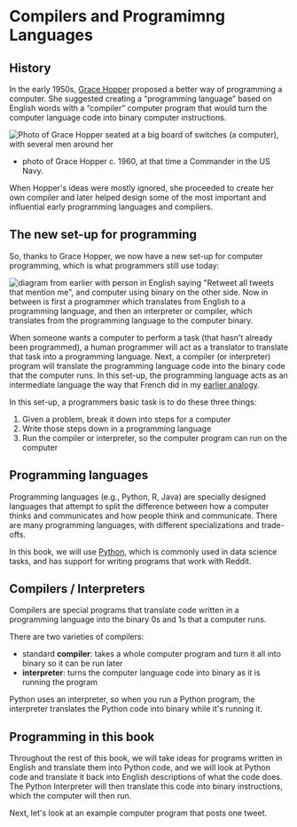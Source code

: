 # Compilers and Programimng Languages

## History

In the early 1950s, [Grace Hopper](https://en.wikipedia.org/wiki/Grace_Hopper) proposed a better way of programming a computer. She suggested creating a “programming language” based on English words with a “compiler” computer program that would turn the computer language code into binary computer instructions.

![Photo of Grace Hopper seated at a big board of switches (a computer), with several men around her](grace_hopper.jpg)
- photo of Grace Hopper c. 1960, at that time a Commander in the US Navy.

When Hopper's ideas were mostly ignored, she proceeded to create her own compiler and later helped design some of the most important and influential early programming languages and compilers.

## The new set-up for programming

So, thanks to Grace Hopper, we now have a new set-up for computer programming, which is what programmers still use today:

![diagram from earlier with person in English saying "Retweet all tweets that mention me", and computer using binary on the other side. Now in between is first a programmer which translates from English to a programming language, and then an interpreter or compiler, which translates from the programming language to the computer binary.](programming_language.png)

When someone wants a computer to perform a task (that hasn't already been programmed), a human programmer will act as a translator to translate that task into a programming language. Next, a compiler (or interpreter) program will translate the programming language code into the binary code that the computer runs. In this set-up, the programming language acts as an intermediate language the way that French did in my [earlier analogy](01_language_translation.md).

In this set-up, a programmers basic task is to do these three things:
1. Given a problem, break it down into steps for a computer
1. Write those steps down in a programming language
1. Run the compiler or interpreter, so the computer program can run on the computer

## Programming languages

Programming languages (e.g., Python, R, Java) are specially designed languages that attempt to split the difference between how a computer thinks and communicates and how people think and communicate. There are many programming languages, with different specializations and trade-offs.

In this book, we will use [Python](https://www.python.org/), which is commonly used in data science tasks, and has support for writing programs that work with Reddit.

## Compilers / Interpreters
Compilers are special programs that translate code written in a programming language into the binary 0s and 1s that a computer runs.

There are two varieties of compilers:
- standard **compiler**: takes a whole computer program and turn it all into binary so it can be run later
- **interpreter**: turns the computer language code into binary as it is running the program

Python uses an interpreter, so when you run a Python program, the interpreter translates the Python code into binary while it's running it.


## Programming in this book
Throughout the rest of this book, we will take ideas for programs written in English and translate them into Python code, and we will look at Python code and translate it back into English descriptions of what the code does. The Python Interpreter will then translate this code into binary instructions, which the computer will then run.

Next, let's look at an example computer program that posts one tweet.
